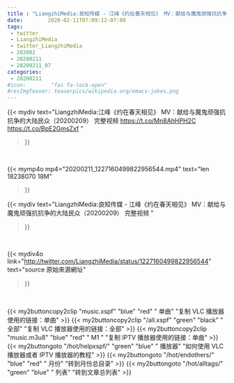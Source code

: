 ```yaml
---
title : "LiangzhiMedia:良知传媒 - 江峰《约在春天相见》 MV：献给与魔鬼顽强抗抗争的大陆民众（20200209） 完整视频 "
date:        2020-02-11T07:09:12-07:00
tags:
 - twitter
 - LiangzhiMedia
 - twitter_LiangzhiMedia
 - 202002
 - 20200211
 - 20200211_07
categories:
 - 20200211
#icon:        "fas fa-lock-open"
#resImgTeaser: teaserpics/wikipedia.org/emacs-jokes.png
---
```


{{< mydiv text="LiangzhiMedia:江峰《约在春天相见》 MV：献给与魔鬼顽强抗抗争的大陆民众（20200209） 完整视频 https://t.co/Mn8AhHPH2C https://t.co/BpE2GmsZxf "
>}}
<br>


{{< mymp4o mp4="20200211_1227160499822956544.mp4"
text="len 18238070    18M"
>}}


{{< mydiv text="LiangzhiMedia:良知传媒 - 江峰《约在春天相见》 MV：献给与魔鬼顽强抗抗争的大陆民众（20200209） 完整视频 "
>}}
<br>

{{< mydiv4o link="http://twitter.com/LiangzhiMedia/status/1227160499822956544"
text="source 原始來源網址"
>}}


<br>



{{< my2buttoncopy2clip "music.xspf"        "blue"   "red"    " 单曲"  "复制 VLC 播放器使用的链接：单曲" >}} {{< my2buttoncopy2clip "/all.xspf"         "green"  "black"  " 全部"  "复制 VLC 播放器使用的链接：全部" >}} {{< my2buttoncopy2clip "music.m3u8"        "blue"   "red"    " M1 "    "复制 IPTV 播放器使用的链接：单曲" >}} {{< my2buttongoto      "/hot/helpxspf/"    "green"  "blue"   " 播放器" "如何使用 VLC 播放器或者 IPTV 播放器的教程" >}} {{< my2buttongoto      "/hot/endothers/"   "blue"   "red"    " 月份"   "转到月份总目录" >}} {{< my2buttongoto      "/hot/alltags/"     "green"  "blue"   " 列表"   "转到文章总列表" >}} 

